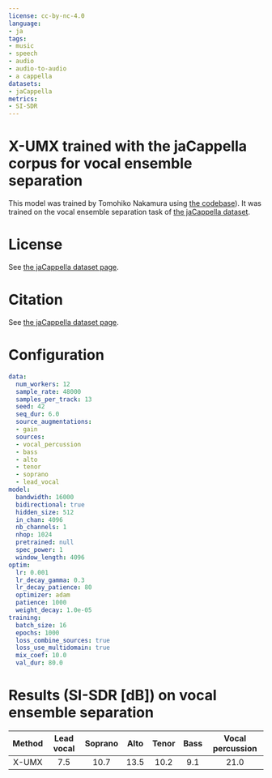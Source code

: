 ```yaml
---
license: cc-by-nc-4.0
language:
- ja
tags:
- music
- speech
- audio
- audio-to-audio
- a cappella
datasets:
- jaCappella
metrics:
- SI-SDR
---
```


# X-UMX trained with the jaCappella corpus for vocal ensemble separation

This model was trained by Tomohiko Nakamura using [the codebase](https://github.com/TomohikoNakamura/asteroid_jaCappella)).
It was trained on the vocal ensemble separation task of [the jaCappella dataset](https://tomohikonakamura.github.io/jaCappella_corpus/).

# License
See [the jaCappella dataset page](https://tomohikonakamura.github.io/jaCappella_corpus/).

# Citation
See [the jaCappella dataset page](https://tomohikonakamura.github.io/jaCappella_corpus/).

# Configuration

```yaml
data:
  num_workers: 12
  sample_rate: 48000
  samples_per_track: 13
  seed: 42
  seq_dur: 6.0
  source_augmentations:
  - gain
  sources:
  - vocal_percussion
  - bass
  - alto
  - tenor
  - soprano
  - lead_vocal
model:
  bandwidth: 16000
  bidirectional: true
  hidden_size: 512
  in_chan: 4096
  nb_channels: 1
  nhop: 1024
  pretrained: null
  spec_power: 1
  window_length: 4096
optim:
  lr: 0.001
  lr_decay_gamma: 0.3
  lr_decay_patience: 80
  optimizer: adam
  patience: 1000
  weight_decay: 1.0e-05
training:
  batch_size: 16
  epochs: 1000
  loss_combine_sources: true
  loss_use_multidomain: true
  mix_coef: 10.0
  val_dur: 80.0
```

# Results (SI-SDR [dB]) on vocal ensemble separation


|     Method      |   Lead vocal   |    Soprano     |      Alto      |     Tenor      |      Bass      |Vocal percussion|
|:---------------:|:--------------:|:--------------:|:--------------:|:--------------:|:--------------:|:--------------:|
|     X-UMX       |       7.5      |      10.7      |      13.5      |      10.2      |       9.1      |      21.0      |